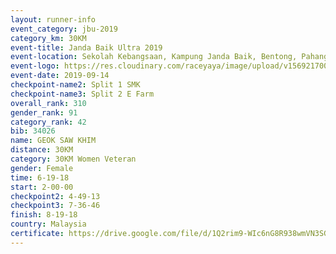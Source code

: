 ```yaml
---
layout: runner-info 
event_category: jbu-2019 
category_km: 30KM 
event-title: Janda Baik Ultra 2019  
event-location: Sekolah Kebangsaan, Kampung Janda Baik, Bentong, Pahang, Malaysia 
event-logo: https://res.cloudinary.com/raceyaya/image/upload/v1569217009/logo/janda-baik_vch1pc.jpg 
event-date: 2019-09-14 
checkpoint-name2: Split 1 SMK 
checkpoint-name3: Split 2 E Farm 
overall_rank: 310
gender_rank: 91
category_rank: 42
bib: 34026
name: GEOK SAW KHIM
distance: 30KM
category: 30KM Women Veteran
gender: Female
time: 6-19-18
start: 2-00-00
checkpoint2: 4-49-13
checkpoint3: 7-36-46
finish: 8-19-18
country: Malaysia
certificate: https://drive.google.com/file/d/1Q2rim9-WIc6nG8R938wmVN3SGl7fc5hu/view?usp=sharing
---
```

